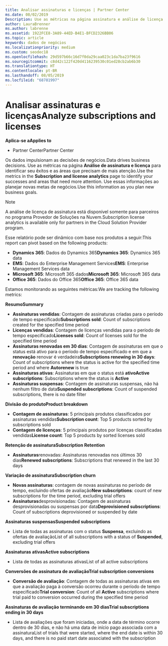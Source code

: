 ```yaml
---
title: Analisar assinaturas e licenças | Partner Center
ms.date: 08/02/2019
Description: Use as métricas na página assinatura e análise de licença para identificar seus sucessos e áreas que precisam de mais atenção.
author: LauraBrenner
ms.author: labrenne
ms.assetid: 1922FCE8-3A89-44ED-B4E1-BFCD2326BB06
ms.topic: article
keywords: dados de negócios
ms.localizationpriority: medium
ms.custom: seodec18
ms.openlocfilehash: 29d597b66c16d7f0da29caa023c1da7ba23f9616
ms.sourcegitcommit: c8d42c122f420d4116239530c01ed28cb2ab6b30
ms.translationtype: HT
ms.contentlocale: pt-BR
ms.lasthandoff: 08/05/2019
ms.locfileid: "68781997"
---
```

# <a name="analyze-subscriptions-and-licenses"></a><span data-ttu-id="69c04-104">Analisar assinaturas e licenças</span><span class="sxs-lookup"><span data-stu-id="69c04-104">Analyze subscriptions and licenses</span></span> 

<span data-ttu-id="69c04-105">**Aplica-se a**</span><span class="sxs-lookup"><span data-stu-id="69c04-105">**Applies to**</span></span>

- <span data-ttu-id="69c04-106">Partner Center</span><span class="sxs-lookup"><span data-stu-id="69c04-106">Partner Center</span></span>

<span data-ttu-id="69c04-107">Os dados impulsionam as decisões de negócios.</span><span class="sxs-lookup"><span data-stu-id="69c04-107">Data drives business decisions.</span></span> <span data-ttu-id="69c04-108">Use as métricas na página **Análise de assinatura e licença** para identificar seu êxitos e as áreas que precisam de mais atenção.</span><span class="sxs-lookup"><span data-stu-id="69c04-108">Use the metrics in the **Subscription and license analytics** page to identify your successes and areas that need more attention.</span></span> <span data-ttu-id="69c04-109">Use essas informações ao planejar novas metas de negócios.</span><span class="sxs-lookup"><span data-stu-id="69c04-109">Use this information as you plan new business goals.</span></span>

> [!NOTE]
> <span data-ttu-id="69c04-110">A análise de licença de assinatura está disponível somente para parceiros no programa Provedor de Soluções na Nuvem.</span><span class="sxs-lookup"><span data-stu-id="69c04-110">Subscription license analytics is available only for partners in the Cloud Solution Provider program.</span></span>


<span data-ttu-id="69c04-111">Esse relatório pode ser dinâmico com base nos produtos a seguir:</span><span class="sxs-lookup"><span data-stu-id="69c04-111">This report can pivot based on the following products:</span></span>

 - <span data-ttu-id="69c04-112">**Dynamics 365**: Dados do Dynamics 365</span><span class="sxs-lookup"><span data-stu-id="69c04-112">**Dynamics 365**: Dynamics 365 data</span></span>  
 - <span data-ttu-id="69c04-113">**EMS**: Dados do Enterprise Management Services</span><span class="sxs-lookup"><span data-stu-id="69c04-113">**EMS**: Enterprise Management Services data</span></span>  
 - <span data-ttu-id="69c04-114">**Microsoft 365**: Microsoft 365 dados</span><span class="sxs-lookup"><span data-stu-id="69c04-114">**Microsoft 365**: Microsoft 365 data</span></span>  
 - <span data-ttu-id="69c04-115">**Office 365**: Dados do Office 365</span><span class="sxs-lookup"><span data-stu-id="69c04-115">**Office 365**: Office 365 data</span></span>  


<span data-ttu-id="69c04-116">Estamos monitorando as seguintes métricas:</span><span class="sxs-lookup"><span data-stu-id="69c04-116">We are tracking the following metrics:</span></span>

<span data-ttu-id="69c04-117">**Resumo**</span><span class="sxs-lookup"><span data-stu-id="69c04-117">**Summary**</span></span>  
 - <span data-ttu-id="69c04-118">**Assinaturas vendidas**: Contagem de assinaturas criadas para o período de tempo especificado</span><span class="sxs-lookup"><span data-stu-id="69c04-118">**Subscriptions sold**: Count of subscriptions created for the specified time period</span></span>  
 - <span data-ttu-id="69c04-119">**Licenças vendidas**: Contagem de licenças vendidas para o período de tempo especificado</span><span class="sxs-lookup"><span data-stu-id="69c04-119">**Licenses sold**: Count of licenses sold for the specified time period</span></span>   
 - <span data-ttu-id="69c04-120">**Assinaturas renovadas em 30 dias**: Contagem de assinaturas em que o status está ativo para o período de tempo especificado e em que a **renovação** renovar é verdadeira</span><span class="sxs-lookup"><span data-stu-id="69c04-120">**Subscriptions renewing in 30 days**: Count of subscriptions where the status is active for the specified time period and where **Autorenew** is true</span></span>
 - <span data-ttu-id="69c04-121">**Assinaturas ativas**: Assinaturas em que o status está **ativo**</span><span class="sxs-lookup"><span data-stu-id="69c04-121">**Active subscriptions**: Subscriptions where the status is **Active**</span></span>  
 - <span data-ttu-id="69c04-122">**Assinaturas suspensas**: Contagem de assinaturas suspensas, não há nenhum filtro de data</span><span class="sxs-lookup"><span data-stu-id="69c04-122">**Suspended subscriptions**: Count of suspended subscriptions, there is no date filter</span></span>  

<span data-ttu-id="69c04-123">**Divisão do produto**</span><span class="sxs-lookup"><span data-stu-id="69c04-123">**Product breakdown**</span></span>  
 - <span data-ttu-id="69c04-124">**Contagem de assinaturas**: 5 principais produtos classificados por assinaturas vendidas</span><span class="sxs-lookup"><span data-stu-id="69c04-124">**Subscription count**: Top 5 products sorted by subscriptions sold</span></span>  
 - <span data-ttu-id="69c04-125">**Contagem de licenças**: 5 principais produtos por licenças classificadas vendidas</span><span class="sxs-lookup"><span data-stu-id="69c04-125">**License count**: Top 5 products by sorted licenses sold</span></span>

<span data-ttu-id="69c04-126">**Retenção de assinatura**</span><span class="sxs-lookup"><span data-stu-id="69c04-126">**Subscription Retention**</span></span>
 - <span data-ttu-id="69c04-127">**Assinaturas**renovadas: Assinaturas renovadas nos últimos 30 dias</span><span class="sxs-lookup"><span data-stu-id="69c04-127">**Renewed subscriptions**: Subscriptions that renewed in the last 30 days</span></span>  

<span data-ttu-id="69c04-128">**Variação de assinatura**</span><span class="sxs-lookup"><span data-stu-id="69c04-128">**Subscription churn**</span></span>  
 - <span data-ttu-id="69c04-129">**Novas assinaturas**: contagem de novas assinaturas no período de tempo, excluindo ofertas de avaliação</span><span class="sxs-lookup"><span data-stu-id="69c04-129">**New subscriptions**: count of new subscriptions for the time period, excluding trial offers</span></span>  
 - <span data-ttu-id="69c04-130">**Assinaturas**desprovisionadas: Contagem de assinaturas desprovisionadas ou suspensas por data</span><span class="sxs-lookup"><span data-stu-id="69c04-130">**Deprovisioned subscriptions**: Count of subscriptions deprovisioned or suspended by date</span></span>  

<span data-ttu-id="69c04-131">**Assinaturas suspensas**</span><span class="sxs-lookup"><span data-stu-id="69c04-131">**Suspended subscriptions**</span></span>  
 - <span data-ttu-id="69c04-132">Lista de todas as assinaturas com o status **Suspensa**, excluindo as ofertas de avaliação</span><span class="sxs-lookup"><span data-stu-id="69c04-132">List of all subscriptions with a status of **Suspended**, excluding trial offers</span></span>  
  
<span data-ttu-id="69c04-133">**Assinaturas ativas**</span><span class="sxs-lookup"><span data-stu-id="69c04-133">**Active subscriptions**</span></span>
 - <span data-ttu-id="69c04-134">Lista de todas as assinaturas ativas</span><span class="sxs-lookup"><span data-stu-id="69c04-134">List of all active subscriptions</span></span>  

<span data-ttu-id="69c04-135">**Conversões de assinatura de avaliação**</span><span class="sxs-lookup"><span data-stu-id="69c04-135">**Trial subscription conversions**</span></span>  
 - <span data-ttu-id="69c04-136">**Conversão de avaliação**: Contagem de todas as assinaturas ativas em que a avaliação paga à conversão ocorreu durante o período de tempo especificado</span><span class="sxs-lookup"><span data-stu-id="69c04-136">**Trial conversion**: Count of all **Active** subscriptions where trial paid to conversion occurred during the specified time period</span></span>  

<span data-ttu-id="69c04-137">**Assinaturas de avaliação terminando em 30 dias**</span><span class="sxs-lookup"><span data-stu-id="69c04-137">**Trial subscriptions ending in 30 days**</span></span>  
 - <span data-ttu-id="69c04-138">Lista de avaliações que foram iniciadas, onde a data de término ocorre dentro de 30 dias, e não há uma data de início pago associada com a assinatura</span><span class="sxs-lookup"><span data-stu-id="69c04-138">List of trials that were started, where the end date is within 30 days, and there is no paid start date associated with the subscription</span></span>  

  